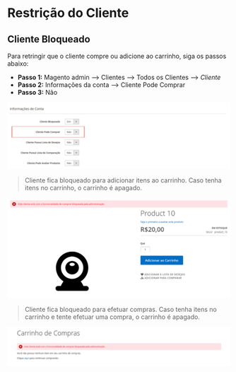 # Restrição do Cliente

## Cliente Bloqueado

Para retringir que o cliente compre ou adicione ao carrinho, siga os passos abaixo:
  - **Passo 1:** Magento admin --> Clientes --> Todos os Clientes --> _Cliente_
  - **Passo 2:** Informações da conta --> Cliente Pode Comprar
  - **Passo 3:** Não

![ScreenShot](https://github.com/santanaluc94/Magezil_CustomerBlock/blob/master/Readme/Images/pt_BR/configuracao-compra.jpg)

> Cliente fica bloqueado para adicionar itens ao carrinho. Caso tenha itens no carrinho, o carrinho é apagado.

![ScreenShot](https://github.com/santanaluc94/Magezil_CustomerBlock/blob/master/Readme/Images/pt_BR/02-cliente-compra.jpg)

> Cliente fica bloqueado para efetuar compras. Caso tenha itens no carrinho e tente efetuar uma compra, o carrinho é apagado.

![ScreenShot](https://github.com/santanaluc94/Magezil_CustomerBlock/blob/master/Readme/Images/pt_BR/02-cliente-pedido.jpg)
